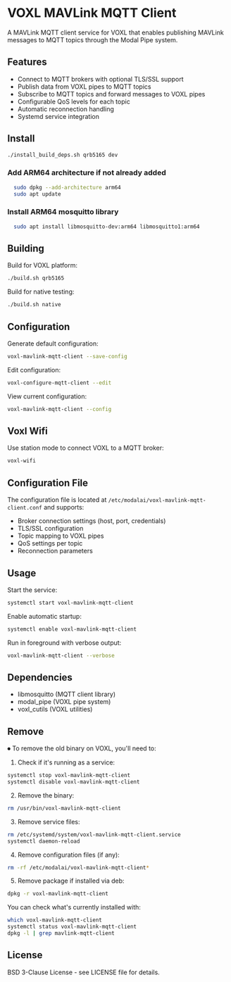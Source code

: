 # VOXL MAVLink MQTT Client

A MAVLink MQTT client service for VOXL that enables publishing MAVLink messages to MQTT topics through the Modal Pipe system.

## Features

- Connect to MQTT brokers with optional TLS/SSL support
- Publish data from VOXL pipes to MQTT topics
- Subscribe to MQTT topics and forward messages to VOXL pipes
- Configurable QoS levels for each topic
- Automatic reconnection handling
- Systemd service integration

## Install

```bash
./install_build_deps.sh qrb5165 dev
```

### Add ARM64 architecture if not already added

```bash
  sudo dpkg --add-architecture arm64
  sudo apt update
```

### Install ARM64 mosquitto library

```bash
  sudo apt install libmosquitto-dev:arm64 libmosquitto1:arm64
```

## Building

Build for VOXL platform:
```bash
./build.sh qrb5165
```

Build for native testing:
```bash
./build.sh native
```

## Configuration

Generate default configuration:
```bash
voxl-mavlink-mqtt-client --save-config
```

Edit configuration:
```bash
voxl-configure-mqtt-client --edit
```

View current configuration:
```bash
voxl-mavlink-mqtt-client --config
```

## Voxl Wifi

Use station mode to connect VOXL to a MQTT broker:

```bash
voxl-wifi
```

## Configuration File

The configuration file is located at `/etc/modalai/voxl-mavlink-mqtt-client.conf` and supports:

- Broker connection settings (host, port, credentials)
- TLS/SSL configuration
- Topic mapping to VOXL pipes
- QoS settings per topic
- Reconnection parameters

## Usage

Start the service:
```bash
systemctl start voxl-mavlink-mqtt-client
```

Enable automatic startup:
```bash
systemctl enable voxl-mavlink-mqtt-client
```

Run in foreground with verbose output:
```bash
voxl-mavlink-mqtt-client --verbose
```

## Dependencies

- libmosquitto (MQTT client library)
- modal_pipe (VOXL pipe system)
- voxl_cutils (VOXL utilities)

## Remove
⏺ To remove the old binary on VOXL, you'll need to:

1. Check if it's running as a service:
```bash
systemctl stop voxl-mavlink-mqtt-client
systemctl disable voxl-mavlink-mqtt-client
```

2. Remove the binary:
```bash
rm /usr/bin/voxl-mavlink-mqtt-client
```

3. Remove service files:
```bash
rm /etc/systemd/system/voxl-mavlink-mqtt-client.service
systemctl daemon-reload
```

4. Remove configuration files (if any):
```bash
rm -rf /etc/modalai/voxl-mavlink-mqtt-client*
```

5. Remove package if installed via deb:
```bash
dpkg -r voxl-mavlink-mqtt-client
```

You can check what's currently installed with:
```bash
which voxl-mavlink-mqtt-client
systemctl status voxl-mavlink-mqtt-client
dpkg -l | grep mavlink-mqtt-client
```

## License

BSD 3-Clause License - see LICENSE file for details.